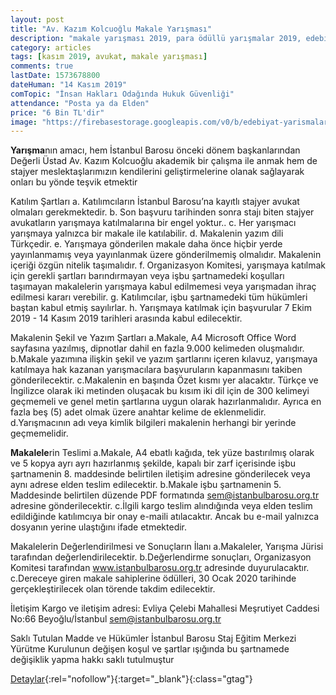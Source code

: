 ```yaml
---
layout: post
title: "Av. Kazım Kolcuoğlu Makale Yarışması"
description: "makale yarışması 2019, para ödüllü yarışmalar 2019, edebiyat yarışmaları 2019"
category: articles
tags: [kasım 2019, avukat, makale yarışması]
comments: true
lastDate: 1573678800
dateHuman: "14 Kasım 2019"
comTopic: "İnsan Hakları Odağında Hukuk Güvenliği"
attendance: "Posta ya da Elden"
price: "6 Bin TL'dir"
image: "https://firebasestorage.googleapis.com/v0/b/edebiyat-yarismalari.appspot.com/o/avukat-kazim-kolcuoglu-makale-yarismasi.jpg?alt=media&token=13535dad-1ad9-4775-a5dc-4ba26895f523"
---
```


**Yarışma**nın amacı, hem İstanbul Barosu önceki dönem başkanlarından Değerli Üstad Av. Kazım Kolcuoğlu akademik bir çalışma ile anmak hem de stajyer meslektaşlarımızın kendilerini geliştirmelerine olanak sağlayarak onları bu yönde teşvik etmektir

Katılım Şartları
a. Katılımcıların İstanbul Barosu’na kayıtlı stajyer avukat olmaları gerekmektedir.
b. Son başvuru tarihinden sonra stajı biten stajyer avukatların yarışmaya katılmalarına bir engel yoktur..
c. Her yarışmacı yarışmaya yalnızca bir makale ile katılabilir.
d. Makalenin yazım dili Türkçedir.
e. Yarışmaya gönderilen makale daha önce hiçbir yerde yayınlanmamış veya yayınlanmak üzere gönderilmemiş olmalıdır. Makalenin içeriği özgün nitelik taşımalıdır.
f. Organizasyon Komitesi, yarışmaya katılmak için gerekli şartları barındırmayan veya işbu şartnamedeki koşulları taşımayan makalelerin yarışmaya kabul edilmemesi veya yarışmadan ihraç edilmesi kararı verebilir. 
g. Katılımcılar, işbu şartnamedeki tüm hükümleri baştan kabul etmiş sayılırlar.
h. Yarışmaya katılmak için başvurular 7 Ekim 2019 - 14 Kasım 2019 tarihleri arasında kabul edilecektir.

Makalenin Şekil ve Yazım Şartları
a.Makale, A4 Microsoft Office Word sayfasına yazılmış, dipnotlar dahil en fazla 9.000 kelimeden oluşmalıdır.
b.Makale yazımına ilişkin şekil ve yazım şartlarını içeren kılavuz, yarışmaya katılmaya hak kazanan yarışmacılara başvuruların kapanmasını takiben gönderilecektir.
c.Makalenin en başında Özet kısmı yer alacaktır. Türkçe ve İngilizce olarak iki metinden oluşacak bu kısım iki dil için de 300 kelimeyi geçmemeli ve genel metin şartlarına uygun olarak hazırlanmalıdır. Ayrıca en fazla beş (5) adet olmak üzere anahtar kelime de eklenmelidir.
d.Yarışmacının adı veya kimlik bilgileri makalenin herhangi bir yerinde geçmemelidir.

**Makalele**rin Teslimi
a.Makale, A4 ebatlı kağıda, tek yüze bastırılmış olarak ve 5 kopya ayrı ayrı hazırlanmış şekilde, kapalı bir zarf içerisinde işbu şartnamenin 8. maddesinde belirtilen iletişim adresine gönderilecek veya aynı adrese elden teslim edilecektir.
b.Makale işbu şartnamenin 5. Maddesinde belirtilen düzende PDF formatında sem@istanbulbarosu.org.tr adresine gönderilecektir.
c.İlgili kargo teslim alındığında veya elden teslim edildiğinde katılımcıya bir onay e-maili atılacaktır. Ancak bu e-mail yalnızca dosyanın yerine ulaştığını ifade etmektedir.

Makalelerin Değerlendirilmesi ve Sonuçların İlanı
a.Makaleler, Yarışma Jürisi tarafından değerlendirilecektir.
b.Değerlendirme sonuçları, Organizasyon Komitesi tarafından www.istanbulbarosu.org.tr adresinde duyurulacaktır.
c.Dereceye giren makale sahiplerine ödülleri, 30 Ocak 2020 tarihinde gerçekleştirilecek olan törende takdim edilecektir. 

İletişim
Kargo ve iletişim adresi: Evliya Çelebi Mahallesi Meşrutiyet Caddesi No:66 Beyoğlu/İstanbul sem@istanbulbarosu.org.tr

Saklı Tutulan Madde ve Hükümler
İstanbul Barosu Staj Eğitim Merkezi Yürütme Kurulunun değişen koşul ve şartlar ışığında bu şartnamede değişiklik yapma hakkı saklı tutulmuştur


[Detaylar](https://www.istanbulbarosu.org.tr/HaberDetay.aspx?ID=15002&Desc=Av.-Kazım-Kolcuoğlu-Makale-Yarışması&utm_source=edebiyatyarismalari.com&utm_medium=affiliate&utm_campaign=cpc){:rel="nofollow"}{:target="_blank"}{:class="gtag"}
